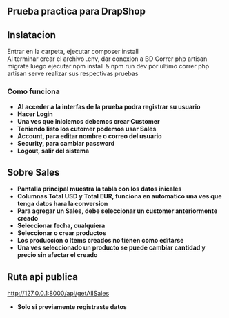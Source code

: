 ## Prueba practica para DrapShop

## Inslatacion 
Entrar en la carpeta, ejecutar composer install <br>
Al terminar crear el archivo .env, dar conexion a BD
Correr php artisan migrate
luego ejecutar npm install & npm run dev
por ultimo correr php artisan serve 
realizar sus respectivas pruebas

### Como funciona

- **Al acceder a la interfas de la prueba podra registrar su usuario**
- **Hacer Login**
- **Una ves que iniciemos debemos crear Customer**
- **Teniendo listo los cutomer podemos usar Sales**
- **Account, para editar nombre o correo del usuario**
- **Security, para cambiar password**
- **Logout, salir del sistema**

## Sobre Sales
- **Pantalla principal muestra la tabla con los datos inicales**
- **Columnas Total USD y Total EUR, funciona en automatico una ves que tenga datos hara la conversion**
- **Para agregar un Sales, debe seleccionar un customer anteriormente creado**
- **Seleccionar fecha, cualquiera**
- **Seleccionar o crear productos**
- **Los produccion o Items creados no tienen como editarse**
- **Una ves seleccionado un producto se puede cambiar cantidad y precio sin afectar el creado**

## Ruta api publica
http://127.0.0.1:8000/api/getAllSales
- **Solo si previamente registraste datos**